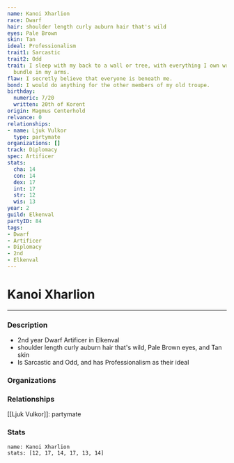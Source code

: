 ```yaml
---
name: Kanoi Xharlion
race: Dwarf
hair: shoulder length curly auburn hair that's wild
eyes: Pale Brown
skin: Tan
ideal: Professionalism
trait1: Sarcastic
trait2: Odd
trait: I sleep with my back to a wall or tree, with everything I own wrapped in a
  bundle in my arms.
flaw: I secretly believe that everyone is beneath me.
bond: I would do anything for the other members of my old troupe.
birthday:
  numeric: 7/20
  written: 20th of Korent
origin: Magmus Centerhold
relvance: 0
relationships:
- name: Ljuk Vulkor
  type: partymate
organizations: []
track: Diplomacy
spec: Artificer
stats:
  cha: 14
  con: 14
  dex: 17
  int: 17
  str: 12
  wis: 13
year: 2
guild: Elkenval
partyID: 84
tags:
- Dwarf
- Artificer
- Diplomacy
- 2nd
- Elkenval
---
```

# Kanoi Xharlion
---
### Description
- 2nd year Dwarf Artificer in Elkenval
- shoulder length curly auburn hair that's wild, Pale Brown eyes, and Tan skin
- Is Sarcastic and Odd, and has Professionalism as their ideal

### Organizations
### Relationships
[[Ljuk Vulkor]]: partymate
### Stats
```statblock
name: Kanoi Xharlion
stats: [12, 17, 14, 17, 13, 14]
```
